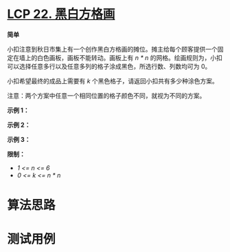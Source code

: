 # [LCP 22. 黑白方格画][cnTitle]

**简单**

小扣注意到秋日市集上有一个创作黑白方格画的摊位。摊主给每个顾客提供一个固定在墙上的白色画板，画板不能转动。画板上有  *n * n*  的网格。绘画规则为，小扣可以选择任意多行以及任意多列的格子涂成黑色，所选行数、列数均可为 0。


小扣希望最终的成品上需要有  *k*  个黑色格子，请返回小扣共有多少种涂色方案。


注意：两个方案中任意一个相同位置的格子颜色不同，就视为不同的方案。


**示例 1：** 




**示例 2：** 




**示例 3：** 




**限制：** 


-  *1 <= n <= 6*  
-  *0 <= k <= n * n* 




# 算法思路

# 测试用例
```
```

[cnTitle]: https://leetcode-cn.com/problems/ccw6C7/
